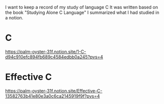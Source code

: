 I want to keep a record of my study of language C It was written based on the book "Studying Alone C Language"
I summarized what I had studied in a notion.

# C
https://palm-oyster-31f.notion.site/1-C-d94c910efc894fb689c4584edbb0a245?pvs=4

# Effective C
https://palm-oyster-31f.notion.site/Effective-C-13582763b41e80e3a0c6ca2145919f9f?pvs=4


